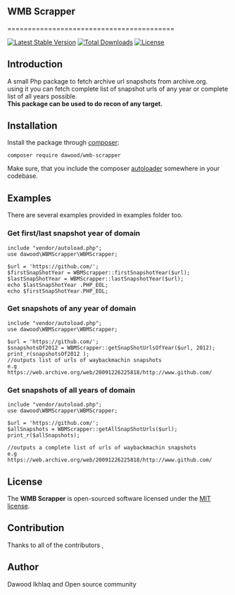 ## WMB Scrapper


=========================================  

[![Latest Stable Version](https://poser.pugx.org/dawood/wmb-scrapper/v/stable.svg)](https://packagist.org/packages/dawood/wmb-scrapper)
[![Total Downloads](https://poser.pugx.org/dawood/wmb-scrapper/downloads)](https://packagist.org/packages/dawood/wmb-scrapper)
[![License](https://poser.pugx.org/dawood/wmb-scrapper/license.svg)](https://packagist.org/packages/dawood/wmb-scrapper)

## Introduction
A small Php package to fetch archive url snapshots from archive.org.  
using it you can fetch complete list of snapshot urls of any year or 
complete list of all years possible.  
**This package can be used to do recon of any target.**



## Installation

Install the package through [composer](http://getcomposer.org):

```
composer require dawood/wmb-scrapper
```

Make sure, that you include the composer [autoloader](https://getcomposer.org/doc/01-basic-usage.md#autoloading)
somewhere in your codebase.

## Examples

There are several examples provided in examples folder too.  

### Get first/last snapshot year of domain
    include "vendor/autoload.php";
    use dawood\WBMScrapper\WBMScrapper;
    
    $url = 'https://github.com/';
    $firstSnapShotYear = WBMScrapper::firstSnapshotYear($url);
    $lastSnapShotYear = WBMScrapper::lastSnapshotYear($url);
    echo $lastSnapShotYear .PHP_EOL;
    echo $firstSnapShotYear.PHP_EOL;
    
    
### Get snapshots of any year of domain
    include "vendor/autoload.php";
    use dawood\WBMScrapper\WBMScrapper;
    
    $url = 'https://github.com/';
    $snapshotsOf2012 = WBMScrapper::getSnapShotUrlsOfYear($url, 2012);
    print_r(snapshotsOf2012 );
    //outputs list of urls of waybackmachin snapshots
    e.g
    https://web.archive.org/web/20091226225818/http://www.github.com/
        
### Get snapshots of all years of domain
    include "vendor/autoload.php";
    use dawood\WBMScrapper\WBMScrapper;
    
    $url = 'https://github.com/';
    $allSnapshots = WBMScrapper::getAllSnapShotUrls($url);
    print_r($allSnapshots);
    
    //outputs a complete list of urls of waybackmachin snapshots
    e.g
    https://web.archive.org/web/20091226225818/http://www.github.com/
    
    
## License
The **WMB Scrapper** is open-sourced software licensed under the [MIT license](https://opensource.org/licenses/MIT).

## Contribution
Thanks to all of the contributors ,  

## Author
Dawood Ikhlaq and Open source community
    

